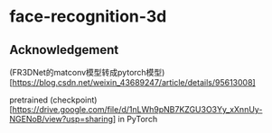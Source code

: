 # face-recognition-3d

## Acknowledgement
(FR3DNet的matconv模型转成pytorch模型)[https://blog.csdn.net/weixin_43689247/article/details/95613008]

pretrained (checkpoint)[https://drive.google.com/file/d/1nLWh9pNB7KZGU3O3Yy_xXnnUy-NGENoB/view?usp=sharing] in PyTorch
